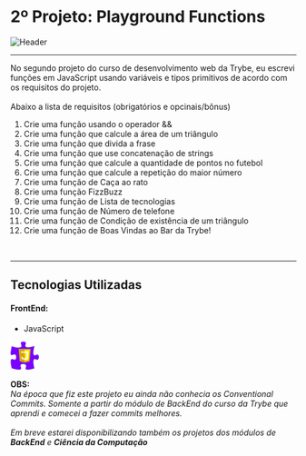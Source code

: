 # 2º Projeto: Playground Functions
<img src="https://github.com/prtpj1/playground-functions/blob/main/Playground.png" alt="Header" /><br>
<hr/>
No segundo projeto do curso de desenvolvimento web da Trybe, eu escrevi funções em JavaScript usando variáveis e tipos primitivos de acordo com os requisitos do projeto.<br><br>
Abaixo a lista de requisitos (obrigatórios e opcinais/bônus)
<br>

1. Crie uma função usando o operador &&
2. Crie uma função que calcule a área de um triângulo<br>
3. Crie uma função que divida a frase
4. Crie uma função que use concatenação de strings
5. Crie uma função que calcule a quantidade de pontos no futebol
6. Crie uma função que calcule a repetição do maior número
7. Crie uma função de Caça ao rato
8. Crie uma função FizzBuzz
10. Crie uma função de Lista de tecnologias
11. Crie uma função de Número de telefone
12. Crie uma função de Condição de existência de um triângulo
13. Crie uma função de Boas Vindas ao Bar da Trybe!
<br>
<hr/>

## Tecnologias Utilizadas

#### FrontEnd:

* JavaScript

<img src="https://github.com/prtpj1/prtpj1/blob/main/Github%20Imgs/JavaScript2.png" width="50" height="50" alt="HTML" />
</br>

**OBS:**
</br>
*Na época que fiz este projeto eu ainda não conhecia os Conventional Commits. Somente a partir do módulo de BackEnd do curso da Trybe que aprendi e comecei a fazer commits melhores.
</br>
</br>
Em breve estarei disponibilizando também os projetos dos módulos de **BackEnd** e **Ciência da Computação***
